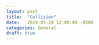 ```yaml
---
layout: post
title:  "Collision"
date:   2019-05-20 12:00:00 -0500
categories: General
draft: true
--- 
```

